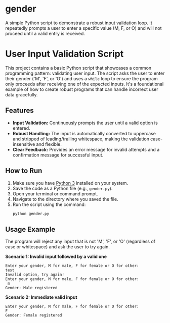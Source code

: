 # gender
A simple Python script to demonstrate a robust input validation loop. It repeatedly prompts a user to enter a specific value (M, F, or O) and will not proceed until a valid entry is received.

# User Input Validation Script

This project contains a basic Python script that showcases a common programming pattern: validating user input. The script asks the user to enter their gender ('M', 'F', or 'O') and uses a `while` loop to ensure the program only proceeds after receiving one of the expected inputs. It's a foundational example of how to create robust programs that can handle incorrect user data gracefully.

## Features

-   **Input Validation:** Continuously prompts the user until a valid option is entered.
-   **Robust Handling:** The input is automatically converted to uppercase and stripped of leading/trailing whitespace, making the validation case-insensitive and flexible.
-   **Clear Feedback:** Provides an error message for invalid attempts and a confirmation message for successful input.

## How to Run

1.  Make sure you have [Python 3](https://www.python.org/downloads/) installed on your system.
2.  Save the code as a Python file (e.g., `gender.py`).
3.  Open your terminal or command prompt.
4.  Navigate to the directory where you saved the file.
5.  Run the script using the command:
    ```bash
    python gender.py
    ```

## Usage Example

The program will reject any input that is not 'M', 'F', or 'O' (regardless of case or whitespace) and ask the user to try again.

**Scenario 1: Invalid input followed by a valid one**

```
Enter your gender, M for male, F for female or O for other:
test
Invalid option, try again!
Enter your gender, M for male, F for female or O for other:
 m
Gender: Male registered
```

**Scenario 2: Immediate valid input**

```
Enter your gender, M for male, F for female or O for other:
F
Gender: Female registered
```
